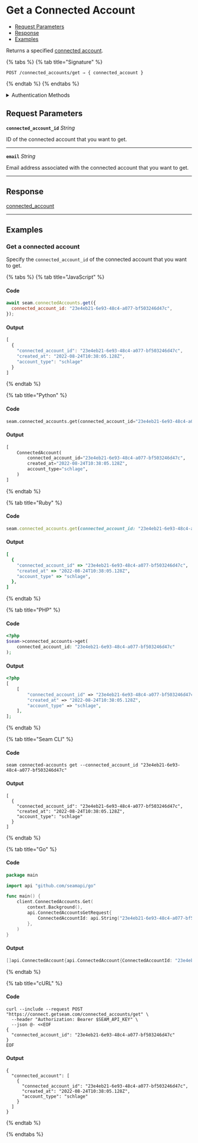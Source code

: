 # Get a Connected Account

- [Request Parameters](./#request-parameters)
- [Response](./#response)
- [Examples](./#examples)

Returns a specified [connected account](../../core-concepts/connected-accounts/README.md).

{% tabs %}
{% tab title="Signature" %}
```
POST /connected_accounts/get ⇒ { connected_account }
```
{% endtab %}
{% endtabs %}

<details>

<summary>Authentication Methods</summary>

- API key
- Client session token
- Personal access token
  <br>Must also include the `seam-workspace` header in the request.

To learn more, see [Authentication](https://docs.seam.co/latest/api/authentication).
</details>

## Request Parameters

**`connected_account_id`** *String*

ID of the connected account that you want to get.

---

**`email`** *String*

Email address associated with the connected account that you want to get.

---


## Response

[connected\_account](./)


---

## Examples

### Get a connected account

Specify the `connected_account_id` of the connected account that you want to get.

{% tabs %}
{% tab title="JavaScript" %}
#### Code

```javascript
await seam.connectedAccounts.get({
  connected_account_id: "23e4eb21-6e93-48c4-a077-bf503246d47c",
});
```

#### Output

```javascript
[
  {
    "connected_account_id": "23e4eb21-6e93-48c4-a077-bf503246d47c",
    "created_at": "2022-08-24T10:38:05.128Z",
    "account_type": "schlage"
  }
]
```
{% endtab %}

{% tab title="Python" %}
#### Code

```python
seam.connected_accounts.get(connected_account_id="23e4eb21-6e93-48c4-a077-bf503246d47c")
```

#### Output

```python
[
    ConnectedAccount(
        connected_account_id="23e4eb21-6e93-48c4-a077-bf503246d47c",
        created_at="2022-08-24T10:38:05.128Z",
        account_type="schlage",
    )
]
```
{% endtab %}

{% tab title="Ruby" %}
#### Code

```ruby
seam.connected_accounts.get(connected_account_id: "23e4eb21-6e93-48c4-a077-bf503246d47c")
```

#### Output

```ruby
[
  {
    "connected_account_id" => "23e4eb21-6e93-48c4-a077-bf503246d47c",
    "created_at" => "2022-08-24T10:38:05.128Z",
    "account_type" => "schlage",
  },
]
```
{% endtab %}

{% tab title="PHP" %}
#### Code

```php
<?php
$seam->connected_accounts->get(
    connected_account_id: "23e4eb21-6e93-48c4-a077-bf503246d47c"
);
```

#### Output

```php
<?php
[
    [
        "connected_account_id" => "23e4eb21-6e93-48c4-a077-bf503246d47c",
        "created_at" => "2022-08-24T10:38:05.128Z",
        "account_type" => "schlage",
    ],
];
```
{% endtab %}

{% tab title="Seam CLI" %}
#### Code

```seam_cli
seam connected-accounts get --connected_account_id "23e4eb21-6e93-48c4-a077-bf503246d47c"
```

#### Output

```seam_cli
[
  {
    "connected_account_id": "23e4eb21-6e93-48c4-a077-bf503246d47c",
    "created_at": "2022-08-24T10:38:05.128Z",
    "account_type": "schlage"
  }
]
```
{% endtab %}

{% tab title="Go" %}
#### Code

```go
package main

import api "github.com/seamapi/go"

func main() {
	client.ConnectedAccounts.Get(
		context.Background(),
		api.ConnectedAccountsGetRequest{
			ConnectedAccountId: api.String("23e4eb21-6e93-48c4-a077-bf503246d47c"),
		},
	)
}
```

#### Output

```go
[]api.ConnectedAccount{api.ConnectedAccount{ConnectedAccountId: "23e4eb21-6e93-48c4-a077-bf503246d47c", CreatedAt: "2022-08-24T10:38:05.128Z", AccountType: "schlage"}}
```
{% endtab %}

{% tab title="cURL" %}
#### Code

```curl
curl --include --request POST "https://connect.getseam.com/connected_accounts/get" \
  --header "Authorization: Bearer $SEAM_API_KEY" \
  --json @- <<EOF
{
  "connected_account_id": "23e4eb21-6e93-48c4-a077-bf503246d47c"
}
EOF
```

#### Output

```curl
{
  "connected_account": [
    {
      "connected_account_id": "23e4eb21-6e93-48c4-a077-bf503246d47c",
      "created_at": "2022-08-24T10:38:05.128Z",
      "account_type": "schlage"
    }
  ]
}
```
{% endtab %}

{% endtabs %}


